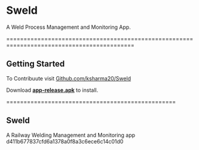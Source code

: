 # Sweld
A Weld Process Management and Monitoring App.

===========================================================================================
## Getting Started

To Contribuute 
visit [Github.com/ksharma20/Sweld](/)

Download [**app-release.apk**](/build/app/outputs/flutter-apk/app-release.apk) to install.


=================================================
## Sweld
A Railway Welding Management and Monitoring app
  d411b677837cfd6a1378a0f8a3c6ece6c14c01d0
